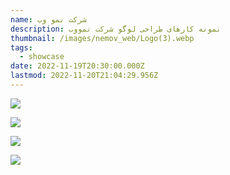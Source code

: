 ```yaml
---
name: شرکت نمو وب
description: نمونه کارهای طراحی لوگو شرکت نمووب
thumbnail: /images/nemov_web/Logo(3).webp
tags:
  - showcase
date: 2022-11-19T20:30:00.000Z
lastmod: 2022-11-20T21:04:29.956Z
---
```


![](</images/nemov_web/Logo(3).webp>)

![](</images/nemov_web/Logo(1).webp>)

![](</images/nemov_web/Logo(2).webp>)

![](</images/nemov_web/Logo(4).webp>)

